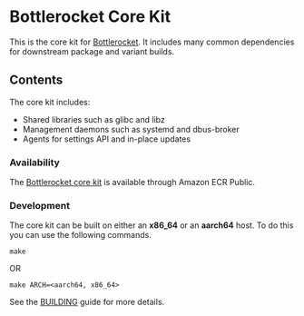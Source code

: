 # Bottlerocket Core Kit
This is the core kit for [Bottlerocket](https://github.com/bottlerocket-os/bottlerocket).
It includes many common dependencies for downstream package and variant builds.

## Contents
The core kit includes:
* Shared libraries such as glibc and libz
* Management daemons such as systemd and dbus-broker
* Agents for settings API and in-place updates

### Availability
The [Bottlerocket core kit](https://gallery.ecr.aws/bottlerocket/bottlerocket-core-kit) is available through Amazon ECR Public.

### Development
The core kit can be built on either an **x86_64** or an **aarch64** host. To do this you can use the following commands. 
```shell
make
```
OR
```shell
make ARCH=<aarch64, x86_64>
```
See the [BUILDING](BUILDING.md) guide for more details.
